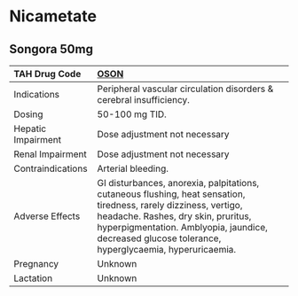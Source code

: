 # Nicametate

## Songora 50mg

| TAH Drug Code      | [OSON](https://www.tahsda.org.tw/drugs/hissearch.php?drug_code=OSON)                                                                                                                                                                                          |
|:-------------------|:--------------------------------------------------------------------------------------------------------------------------------------------------------------------------------------------------------------------------------------------------------------|
| Indications        | Peripheral vascular circulation disorders & cerebral insufficiency.                                                                                                                                                                                           |
| Dosing             | 50-100 mg TID.                                                                                                                                                                                                                                                |
| Hepatic Impairment | Dose adjustment not necessary                                                                                                                                                                                                                                 |
| Renal Impairment   | Dose adjustment not necessary                                                                                                                                                                                                                                 |
| Contraindications  | Arterial bleeding.                                                                                                                                                                                                                                            |
| Adverse Effects    | GI disturbances, anorexia, palpitations, cutaneous flushing, heat sensation, tiredness, rarely dizziness, vertigo, headache. Rashes, dry skin, pruritus, hyperpigmentation. Amblyopia, jaundice, decreased glucose tolerance, hyperglycaemia, hyperuricaemia. |
| Pregnancy          | Unknown                                                                                                                                                                                                                                                       |
| Lactation          | Unknown                                                                                                                                                                                                                                                       |

